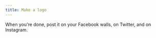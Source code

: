 ```yaml
---
title: Make a logo
---
```

When you're done, post it on your Facebook walls, on Twitter, and on Instagram.
